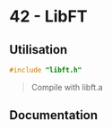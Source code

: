 # 42 - LibFT

## Utilisation

```c
#include "libft.h"
```

> Compile with libft.a

## Documentation


